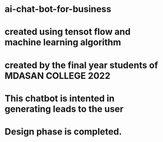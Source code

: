 # ai-chat-bot-for-business
# created using tensot flow and machine learning algorithm
# created by the final year students of MDASAN COLLEGE 2022
# This chatbot is intented in generating leads to the user
# Design phase is completed.
